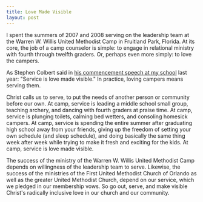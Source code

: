 ```yaml
---
title: Love Made Visible
layout: post
---
```

I spent the summers of 2007 and 2008 serving on the leadership team at the
Warren W. Willis United Methodist Camp in Fruitland Park, Florida. At its core,
the job of a camp counselor is simple: to engage in relational ministry with
fourth through twelfth graders. Or, perhaps even more simply: to love the
campers.
<!-- -**-END-**- -->

As Stephen Colbert said in [his commencement speech at my
school](http://www.youtube.com/watch?v=YJq8pB0ivMs "Northwestern
University Commencement Speech 2011") last year: "Service is love made
visible." In practice, loving campers means serving them.

Christ calls us to serve, to put the needs of another person or
community before our own.  At camp, service is leading a middle school
small group, teaching archery, and dancing with fourth graders at praise
time. At camp, service is plunging toilets, calming bed wetters, and
consoling homesick campers. At camp, service is spending the entire
summer after graduating high school away from your friends, giving up
the freedom of setting your own schedule (and sleep schedule), and doing
basically the same thing week after week while trying to make it fresh
and exciting for the kids. At camp, service is love made visible.

The success of the ministry of the Warren W. Willis United Methodist
Camp depends on willingness of the leadership team to serve. Likewise,
the success of the ministries of the First United Methodist Church of
Orlando as well as the greater United Methodist Church, depend on our
service, which we pledged in our membership vows. So go out, serve, and
make visible Christ's radically inclusive love in our church and our
community.
